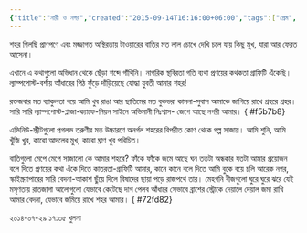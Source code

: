 ```yaml
---
{"title":"নারী ও নগর","created":"2015-09-14T16:16:00+06:00","tags":["প্রেম","কবিতা","লেখালেখি","ডুব","শহরনামা"],"location":"বয়রা, খুলনা","series":{"শহরনামা":"০"},"updated":"2023-07-11T17:26:03+06:00","dg-publish":true,"dg-note-icon":3,"dg-permalink":"writings/creative/poems/she-and-the-city","dg-path":"Writings/Creative/Poems/নারী ও নগর.md","permalink":"/writings/creative/poems/she-and-the-city/","dgPassFrontmatter":true,"noteIcon":3}
---
```


শহর গিলছি প্রাণপণে
এবং মজ্জাগত অস্থিরতায়
টাওয়ারের বাতির মত লাল চোখে দেখি
চলে যায় কিছু মুখ,
যারা আর ফেরত আসেনা।

এখানে এ কথাগুলো
অভিধান থেকে ছেঁড়া শব্দে গাঁথিনি।
নাগরিক স্থবিরতা
গতি ব্যথা প্রণয়ের কথকতা
গ্রাফিটি এঁকেছি।
ল্যাম্পপোস্ট-বর্শায় আঁধারের পিঠ ফুঁড়ে
দাঁড়িয়েছে যোদ্ধা যুবতী
আমার শহর!

রক্তজবার মত ব্যাকুলতা বয়ে
আমি খুব রাঙা আর
ছাতিমের মত
বুকভরা কামনা-সুবাস
আমাকে জাগিয়ে রাখে প্রহরে প্রহর।
সারি সারি ল্যাম্পপোস্ট-প্লাজা-ক্যাফে-নিয়ন সাইনে
অভিমানী নিঃশ্বাস-
জেগে আছে নগরী আমার।
{ #f5b7b8}


এভিনিউ-স্ট্রীটগুলো প্রগলভ তরুণীর মত
উচ্চারণে অনর্গল
শহরের বিপরীত কোণ থেকে গল্প সাজায়।
আমি শুনি,
আমি খুঁজি খুব,
কারো আদলের মুখ,
কারো ঘ্রাণ খুব পরিচিত।

বাতিগুলো মেপে মেপে
সাজালো কে আমার শহরে?
ফাঁকে ফাঁকে জমে আছে ঘন
ততটা অন্ধকার
যতটা আমার প্রয়োজন
বলে দিতে প্রণয়ের কথা
এঁকে দিতে কাতরতা-গ্রাফিটি আমার,
কানে কানে বলে দিতে
আমি বুকে বয়ে চলি আরেক নগর,
স্কাইস্ক্র্যাপারের সারি
বেদনা-আকাশ ছুঁয়ে দিলে
বিষাদের ছায়া পড়ে
রাজপথে তার।
মেহগনি বীজগুলো
ঘুরে ঘুরে ঝরে যেই মসৃণতায়
রাতজাগা আলোগুলো
যেভাবে কেটেছে দাগ পেলব আঁধারে
সেভাবে ব্রাশের স্ট্রোকে দেয়ালে দেয়াল
জমা রাখি আমার বেদনা,
যেভাবে জমিয়ে রাখে শহর আমার।
{ #72fd82}


২০১৪-০৭-২৯ ১৭:৩৫
খুলনা
